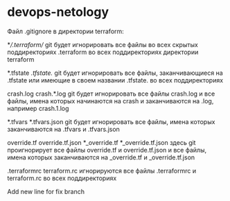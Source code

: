 # devops-netology
Файл .gitignore в директории terraform:

**/.terraform/*
git будет игнорировать все файлы во всех скрытых поддиректориях .terraform во всех поддиректориях директории terraform

*.tfstate
*.tfstate.*
git будет игнорировать все файлы, заканчивающиеся на .tfstate или имеющие в своем названии .tfstate. во всех поддиректориях

crash.log
crash.*.log
git будет игнорировать все файлы crash.log и все файлы, имена которых начинаются на crash и заканчиваются на .log, например crash.1.log

*.tfvars
*.tfvars.json
git будет игнорировать все файлы, имена которых заканчиваются на .tfvars и .tfvars.json

override.tf
override.tf.json
*_override.tf
*_override.tf.json
здесь git проигнорирует все файлы override.tf и override.tf.json и все файлы, имена которых заканчиваются на _override.tf и _override.tf.json

.terraformrc
terraform.rc
игнорируются все файлы .terraformrc и terraform.rc во всех поддиректориях

Add new line for fix branch
